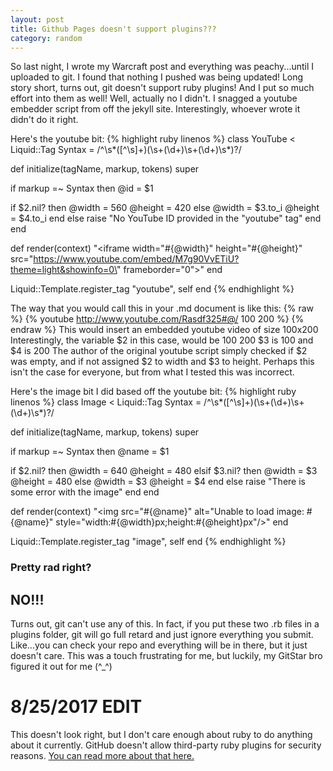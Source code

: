 ```yaml
---
layout: post
title: Github Pages doesn't support plugins???
category: random
---
```


So last night, I wrote my Warcraft post and everything was peachy...until I
uploaded to git. I found that nothing I pushed was being updated! Long story
short, turns out, git doesn't support ruby plugins! And I put so much effort
into them as well! Well, actually no I didn't. I snagged a youtube embedder
script from off the jekyll site. Interestingly, whoever wrote it didn't do it
right.

Here's the youtube bit:
{% highlight ruby linenos %}
class YouTube < Liquid::Tag
 Syntax = /^\s*([^\s]+)(\s+(\d+)\s+(\d+)\s*)?/

 def initialize(tagName, markup, tokens)
  super

  if markup =~ Syntax then
   @id = $1

   if $2.nil? then
    @width = 560
    @height = 420
   else
    @width = $3.to_i
    @height = $4.to_i
   end
  else
   raise "No YouTube ID provided in the \"youtube\" tag"
  end
 end

 def render(context)
  "<iframe width=\"#{@width}\" height=\"#{@height}\" src=\"https://www.youtube.com/embed/M7g90VvETiU?theme=light&showinfo=0\" frameborder=\"0\"></iframe>"
 end

 Liquid::Template.register_tag "youtube", self
end
{% endhighlight %}

The way that you would call this in your .md document is like this:
{% raw %}
	{% youtube http://www.youtube.com/Rasdf325#@/ 100 200 %}
{% endraw %}
This would insert an embedded youtube video of size 100x200
Interestingly, the variable $2 in this case, would be 100 200
$3 is 100 and $4 is 200
The author of the original youtube script simply checked if $2 was empty, and if
not assigned $2 to width and $3 to height. Perhaps this isn't the case for
everyone, but from what I tested this was incorrect.

Here's the image bit I did based off the youtube bit:
{% highlight ruby linenos %}
class Image < Liquid::Tag
 Syntax = /^\s*([^\s]+)(\s+(\d+)\s+(\d+)\s*)?/

 def initialize(tagName, markup, tokens)
  super

  if markup =~ Syntax then
   @name = $1

   if $2.nil? then
    @width = 640
    @height = 480
   elsif $3.nil? then
    @width = $3
    @height = 480
   else
    @width = $3
    @height = $4
   end
  else
   raise "There is some error with the image"
  end
 end

 def render(context)
  "<img src=\"#{@name}\" alt=\"Unable to load image: #{@name}\" style=\"width:#{@width}px;height:#{@height}px\"/>"
 end

 Liquid::Template.register_tag "image", self
end
{% endhighlight %}

### Pretty rad right?

## NO!!!

Turns out, git can't use any of this. In fact, if you put these two .rb files in
a plugins folder, git will go full retard and just ignore everything you submit.
Like...you can check your repo and everything will be in there, but it just
doesn't care. This was a touch frustrating for me, but luckily, my GitStar bro
figured it out for me (^_^)

# 8/25/2017 EDIT
This doesn't look right, but I don't care enough about ruby to do anything about
it currently. GitHub doesn't allow third-party ruby plugins for security reasons.
[You can read more about that here.](https://github.com/jekyll/jekyll/issues/325)
